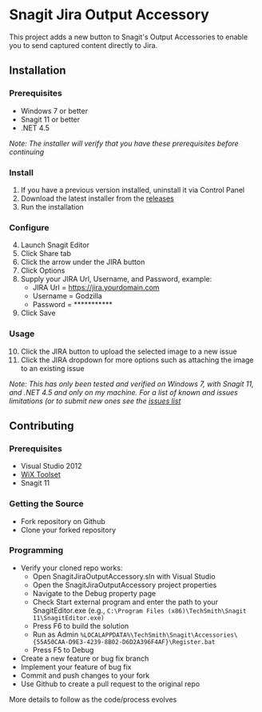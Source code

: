 # Snagit Jira Output Accessory 

This project adds a new button to Snagit's Output Accessories to enable you to send captured content directly to Jira.

## Installation

### Prerequisites

* Windows 7 or better
* Snagit 11 or better
* .NET 4.5

*Note: The installer will verify that you have these prerequisites before continuing*

### Install
1. If you have a previous version installed, uninstall it via Control Panel
2. Download the latest installer from the [releases](https://github.com/ryanewtaylor/snagit-jira-output-accessory/releases)
3. Run the installation

### Configure
4. Launch Snagit Editor
5. Click Share tab
6. Click the arrow under the JIRA button
7. Click Options
8. Supply your JIRA Url, Username, and Password, example:
   * JIRA Url = https://jira.yourdomain.com
   * Username = Godzilla
   * Password = \*\*\*\*\*\*\*\*\*\*\*
9. Click Save

### Usage
10. Click the JIRA button to upload the selected image to a new issue
11. Click the JIRA dropdown for more options such as attaching the image to an existing issue

*Note: This has only been tested and verified on Windows 7, with Snagit 11, and 
.NET 4.5 and only on my machine. For a list of known and issues limitations (or
to submit new ones see the [issues list](https://github.com/ryanewtaylor/snagit-jira-output-accessory/issues)*

## Contributing

### Prerequisites

* Visual Studio 2012
* [WiX Toolset](http://wixtoolset.org/)
* Snagit 11

### Getting the Source

* Fork repository on Github
* Clone your forked repository

### Programming

* Verify your cloned repo works:
  * Open SnagitJiraOutputAccessory.sln with Visual Studio
  * Open the SnagitJiraOutputAccessory project properties
  * Navigate to the Debug property page
  * Check Start external program and enter the path to your SnagitEditor.exe (e.g., `C:\Program Files (x86)\TechSmith\Snagit 11\SnagitEditor.exe)`
  * Press F6 to build the solution
  * Run as Admin `%LOCALAPPDATA%\TechSmith\Snagit\Accessories\{55A50CAA-D9E3-4239-8B02-D6D2A396F4AF}\Register.bat`
  * Press F5 to Debug
* Create a new feature or bug fix branch
* Implement your feature of bug fix
* Commit and push changes to your fork
* Use Github to create a pull request to the original repo

More details to follow as the code/process evolves
